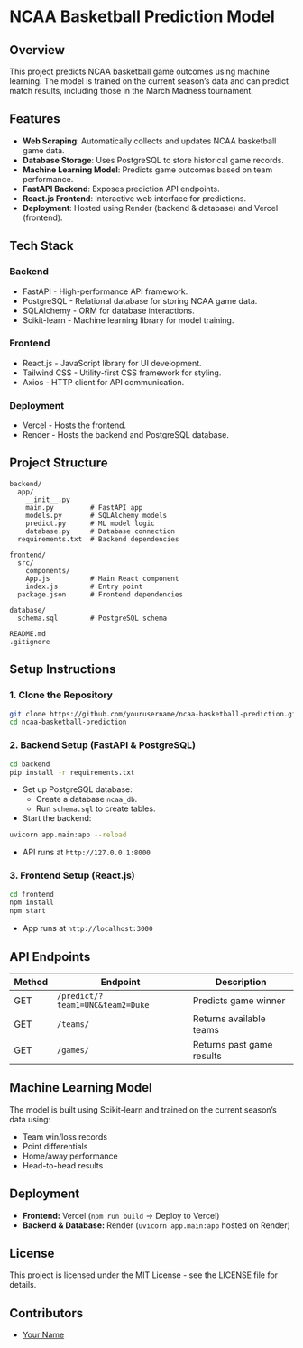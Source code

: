 # NCAA Basketball Prediction Model

## Overview
This project predicts NCAA basketball game outcomes using machine learning. The model is trained on the current season’s data and can predict match results, including those in the March Madness tournament.

## Features
- **Web Scraping**: Automatically collects and updates NCAA basketball game data.
- **Database Storage**: Uses PostgreSQL to store historical game records.
- **Machine Learning Model**: Predicts game outcomes based on team performance.
- **FastAPI Backend**: Exposes prediction API endpoints.
- **React.js Frontend**: Interactive web interface for predictions.
- **Deployment**: Hosted using Render (backend & database) and Vercel (frontend).

## Tech Stack

### Backend
- FastAPI - High-performance API framework.
- PostgreSQL - Relational database for storing NCAA game data.
- SQLAlchemy - ORM for database interactions.
- Scikit-learn - Machine learning library for model training.

### Frontend
- React.js - JavaScript library for UI development.
- Tailwind CSS - Utility-first CSS framework for styling.
- Axios - HTTP client for API communication.

### Deployment
- Vercel - Hosts the frontend.
- Render - Hosts the backend and PostgreSQL database.

## Project Structure
```
backend/
  app/
    __init__.py
    main.py         # FastAPI app
    models.py       # SQLAlchemy models
    predict.py      # ML model logic
    database.py     # Database connection
  requirements.txt  # Backend dependencies

frontend/
  src/
    components/
    App.js          # Main React component
    index.js        # Entry point
  package.json      # Frontend dependencies

database/
  schema.sql        # PostgreSQL schema

README.md
.gitignore
```

## Setup Instructions

### 1. Clone the Repository
```sh
git clone https://github.com/yourusername/ncaa-basketball-prediction.git
cd ncaa-basketball-prediction
```

### 2. Backend Setup (FastAPI & PostgreSQL)
```sh
cd backend
pip install -r requirements.txt
```
- Set up PostgreSQL database:
  - Create a database `ncaa_db`.
  - Run `schema.sql` to create tables.
- Start the backend:
```sh
uvicorn app.main:app --reload
```
- API runs at `http://127.0.0.1:8000`

### 3. Frontend Setup (React.js)
```sh
cd frontend
npm install
npm start
```
- App runs at `http://localhost:3000`

## API Endpoints
| Method | Endpoint | Description |
|--------|---------|-------------|
| GET | `/predict/?team1=UNC&team2=Duke` | Predicts game winner |
| GET | `/teams/` | Returns available teams |
| GET | `/games/` | Returns past game results |

## Machine Learning Model
The model is built using Scikit-learn and trained on the current season’s data using:
- Team win/loss records
- Point differentials
- Home/away performance
- Head-to-head results

## Deployment
- **Frontend:** Vercel (`npm run build` → Deploy to Vercel)
- **Backend & Database:** Render (`uvicorn app.main:app` hosted on Render)

## License
This project is licensed under the MIT License - see the LICENSE file for details.

## Contributors
- [Your Name](https://github.com/yourusername)

